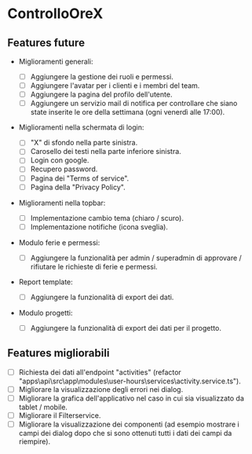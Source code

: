 # ControlloOreX

## Features future

- Miglioramenti generali:

  - [ ] Aggiungere la gestione dei ruoli e permessi.
  - [ ] Aggiungere l'avatar per i clienti e i membri del team.
  - [ ] Aggiungere la pagina del profilo dell'utente.
  - [ ] Aggiungere un servizio mail di notifica per controllare che siano state inserite le ore della settimana (ogni venerdì alle 17:00).

- Miglioramenti nella schermata di login:

  - [ ] "X" di sfondo nella parte sinistra.
  - [ ] Carosello dei testi nella parte inferiore sinistra.
  - [ ] Login con google.
  - [ ] Recupero password.
  - [ ] Pagina dei "Terms of service".
  - [ ] Pagina della "Privacy Policy".

- Miglioramenti nella topbar:

  - [ ] Implementazione cambio tema (chiaro / scuro).
  - [ ] Implementazione notifiche (icona sveglia).

- Modulo ferie e permessi:

  - [ ] Aggiungere la funzionalità per admin / superadmin di approvare / rifiutare le richieste di ferie e permessi.

- Report template:

  - [ ] Aggiungere la funzionalità di export dei dati.

- Modulo progetti:
  - [ ] Aggiungere la funzionalità di export dei dati per il progetto.

## Features migliorabili

- [ ] Richiesta dei dati all'endpoint "activities" (refactor "apps\api\src\app\modules\user-hours\services\activity.service.ts").
- [ ] Migliorare la visualizzazione degli errori nei dialog.
- [ ] Migliorare la grafica dell'applicativo nel caso in cui sia visualizzato da tablet / mobile.
- [ ] Migliorare il Filterservice.
- [ ] Migliorare la visualizzazione dei componenti (ad esempio mostrare i campi dei dialog dopo che si sono ottenuti tutti i dati dei campi da riempire).
